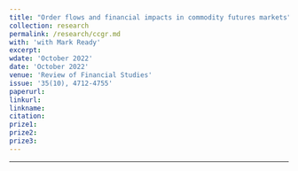 ```yaml
---
title: "Order flows and financial impacts in commodity futures markets"
collection: research
permalink: /research/ccgr.md
with: 'with Mark Ready'
excerpt: 
wdate: 'October 2022'
date: 'October 2022'
venue: 'Review of Financial Studies'
issue: '35(10), 4712-4755'
paperurl:
linkurl:
linkname:
citation: 
prize1: 
prize2: 
prize3: 
---
```


---
